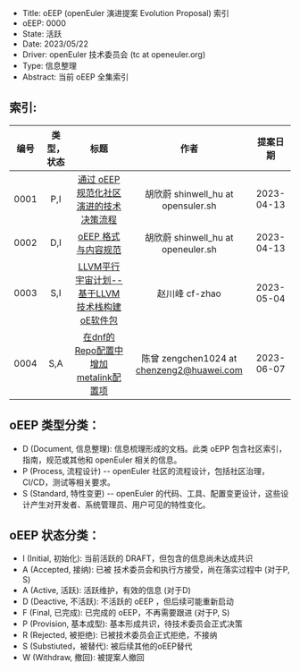 - Title:    oEEP (openEuler 演进提案 Evolution Proposal) 索引
- oEEP:     0000
- State:    活跃
- Date:     2023/05/22
- Driver:   openEuler 技术委员会 (tc at openeuler.org)
- Type:     信息整理
- Abstract: 当前 oEEP 全集索引

## 索引:

| 编号 | 类型，状态 | 标题 | 作者 | 提案日期 |
| :----: | :-----------: | :----: | :----: | :---------: |
| 0001 | P,I | [通过 oEEP 规范化社区演进的技术决策流程](oEEP-0001%20通过%20oEEP%20规范化社区演进的技术决策流程.md) | 胡欣蔚 shinwell_hu at opensuler.sh | 2023-04-13 |
| 0002 | D,I | [oEEP 格式与内容规范](oEEP-0002%20oEEP%20格式与内容规范.md) | 胡欣蔚 shinwell_hu at openeuler.sh | 2023-04-13 |
| 0003 | S,I | [LLVM平行宇宙计划--基于LLVM技术栈构建oE软件包](oEEP-0003%20LLVM平行宇宙计划--基于LLVM技术栈构建oE软件包.md) |赵川峰 cf-zhao | 2023-05-04 |
| 0004 | S,A | [在dnf的Repo配置中增加metalink配置项](oEEP-0004%20在dnf的Repo配置中增加metalink配置项.md) |陈曾 zengchen1024 at chenzeng2@huawei.com | 2023-06-07 |

## oEEP 类型分类：
- D (Document, 信息整理): 信息梳理形成的文档。此类 oEPP 包含社区索引，指南，规范或其他和 openEuler 相关的信息。
- P (Process, 流程设计) -- openEuler 社区的流程设计，包括社区治理，CI/CD，测试等相关要求。
- S (Standard, 特性变更) -- openEuler 的代码、工具、配置变更设计，这些设计产生对开发者、系统管理员、用户可见的特性变化。

## oEEP 状态分类：
- I (Initial, 初始化): 当前活跃的 DRAFT，但包含的信息尚未达成共识
- A (Accepted, 接纳): 已被 技术委员会和执行方接受，尚在落实过程中 (对于P, S)
- A (Active, 活跃): 活跃维护，有效的信息 (对于D)
- D (Deactive, 不活跃): 不活跃的 oEEP ，但后续可能重新启动
- F (Final, 已完成): 已完成的 oEEP，不再需要跟进 (对于P, S)
- P (Provision, 基本成型): 基本形成共识，待技术委员会正式决策
- R (Rejected, 被拒绝): 已被技术委员会正式拒绝，不接纳
- S (Substiuted，被替代): 被后续其他的oEEP替代
- W (Withdraw, 撤回): 被提案人撤回

